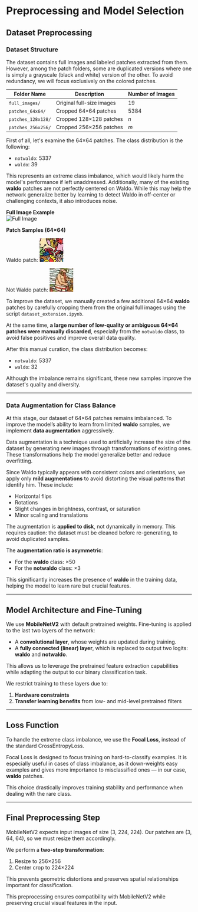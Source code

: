 # Preprocessing and Model Selection

## Dataset Preprocessing

### Dataset Structure

The dataset contains full images and labeled patches extracted from them. However, among the patch folders, some are duplicated versions where one is simply a grayscale (black and white) version of the other. To avoid redundancy, we will focus exclusively on the colored patches.

| Folder Name         | Description                          | Number of Images |
|---------------------|--------------------------------------|------------------|
| `full_images/`      | Original full-size images            | 19               |
| `patches_64x64/`    | Cropped 64×64 patches                | 5384             |
| `patches_128x128/`  | Cropped 128×128 patches              | *n*              |
| `patches_256x256/`  | Cropped 256×256 patches              | *m*              |

First of all, let's examine the 64×64 patches. The class distribution is the following:

- `notwaldo`: 5337  
- `waldo`: 39

This represents an extreme class imbalance, which would likely harm the model's performance if left unaddressed. Additionally, many of the existing **waldo** patches are not perfectly centered on Waldo. While this may help the network generalize better by learning to detect Waldo in off-center or challenging contexts, it also introduces noise.


**Full Image Example**  
![Full Image](Data_Examples/example_full_image.png)

**Patch Samples (64×64)**  

Waldo patch:
![Waldo Patch](Data_Examples/10_15_4.jpg)


Not Waldo patch:
![NotWaldo Patch](Data_Examples/example_not_waldo.jpg)



To improve the dataset, we manually created a few additional 64×64 **waldo** patches by carefully cropping them from the original full images using the script `dataset_extension.ipynb`.

At the same time, **a large number of low-quality or ambiguous 64×64 patches were manually discarded**, especially from the `notwaldo` class, to avoid false positives and improve overall data quality.

After this manual curation, the class distribution becomes:

- `notwaldo`: 5337  
- `waldo`: 32

Although the imbalance remains significant, these new samples improve the dataset's quality and diversity.

---

### Data Augmentation for Class Balance

At this stage, our dataset of 64×64 patches remains imbalanced. To improve the model’s ability to learn from limited **waldo** samples, we implement **data augmentation** aggressively.

Data augmentation is a technique used to artificially increase the size of the dataset by generating new images through transformations of existing ones. These transformations help the model generalize better and reduce overfitting.

Since Waldo typically appears with consistent colors and orientations, we apply only **mild augmentations** to avoid distorting the visual patterns that identify him. These include:

- Horizontal flips  
- Rotations  
- Slight changes in brightness, contrast, or saturation  
- Minor scaling and translations

The augmentation is **applied to disk**, not dynamically in memory. This requires caution: the dataset must be cleaned before re-generating, to avoid duplicated samples.

The **augmentation ratio is asymmetric**:

- For the **waldo** class: ×50
- For the **notwaldo** class: ×3

This significantly increases the presence of **waldo** in the training data, helping the model to learn rare but crucial features.



---

## Model Architecture and Fine-Tuning

We use **MobileNetV2** with default pretrained weights. Fine-tuning is applied to the last two layers of the network:

- A **convolutional layer**, whose weights are updated during training.
- A **fully connected (linear) layer**, which is replaced to output two logits: **waldo** and **notwaldo**.

This allows us to leverage the pretrained feature extraction capabilities while adapting the output to our binary classification task.

We restrict training to these layers due to:

1. **Hardware constraints**
2. **Transfer learning benefits** from low- and mid-level pretrained filters

---

## Loss Function

To handle the extreme class imbalance, we use the **Focal Loss**, instead of the standard CrossEntropyLoss.

Focal Loss is designed to focus training on hard-to-classify examples. It is especially useful in cases of class imbalance, as it down-weights easy examples and gives more importance to misclassified ones — in our case, **waldo** patches.

This choice drastically improves training stability and performance when dealing with the rare class.

---

## Final Preprocessing Step

MobileNetV2 expects input images of size (3, 224, 224). Our patches are (3, 64, 64), so we must resize them accordingly.

We perform a **two-step transformation**:

1. Resize to 256×256
2. Center crop to 224×224

This prevents geometric distortions and preserves spatial relationships important for classification.

This preprocessing ensures compatibility with MobileNetV2 while preserving crucial visual features in the input.

